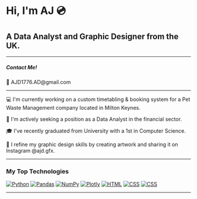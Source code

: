 
<h1>Hi, I'm AJ 💿</h1>

<h2>A Data Analyst and Graphic Designer from the UK.</h2>


<hr>
<h5>Contact Me!</h5>
📧 AJD1776.AD@gmail.com 

<div>

<hr>
<p>💻 I'm currently working on a custom timetabling & booking system for a Pet Waste Management company located in Milton Keynes.</p>
<p>🎯 I'm actively seeking a position as a Data Analyst in the financial sector.</p>
<p>🎓 I've recently graduated from University with a 1st in Computer Science.</p>
<p>🎨 I refine my graphic design skills by creating artwork and sharing it on Instagram @ajd.gfx.</p>

</div>

<!-- SHIELDS -->
<hr>
<div>
    <h3 id="built-with">My Top Technologies</h3>
    <!-- Python -->
    <a href="https://www.python.org/">
        <img alt="Python" src="https://img.shields.io/badge/Python-FFD43B?style=for-the-badge&logo=Python"></a>
    <!-- Pandas -->
    <a href="https://pandas.pydata.org">
        <img alt="Pandas" src="https://img.shields.io/badge/Pandas-150458?style=for-the-badge&logo=Pandas"></a>
    <!-- NumPy -->
    <a href="https://numpy.org/">
        <img alt="NumPy" src="https://img.shields.io/badge/numpy-013243?style=for-the-badge&logo=numpy"></a>
    <!-- Plotly -->
    <a href="https://plotly.com/">
        <img alt="Plotly" src="https://img.shields.io/badge/Plotly-3F4F75?style=for-the-badge&logo=Plotly"></a>
    <!-- HTML -->
    <a href="https://developer.mozilla.org/en-US/docs/Web/HTML">
        <img alt="HTML" src="https://img.shields.io/badge/HTML-E34F26?style=for-the-badge&logo=HTML5&logoColor=white"></a>
    <!-- CSS -->
    <a href="https://developer.mozilla.org/en-US/docs/Web/CSS">
        <img alt="CSS" src="https://img.shields.io/badge/CSS-1572B6?style=for-the-badge&logo=CSS3"></a>
    <!-- JavaScript -->
    <a href="https://developer.mozilla.org/en-US/docs/Web/CSS">
        <img alt="CSS" src="https://img.shields.io/badge/javascript-F7DF1E?style=for-the-badge&logo=javascript&logoColor=black"></a>
</div>

<hr>
